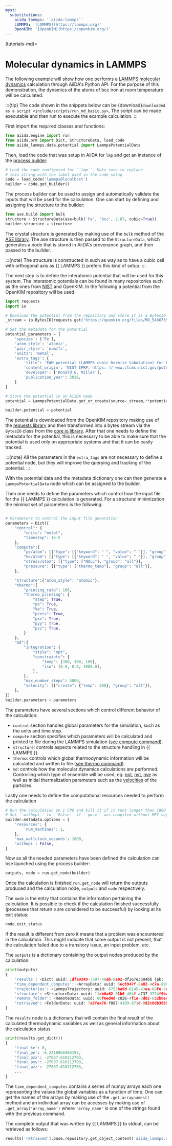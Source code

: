 ```yaml
---
myst:
  substitutions:
    aiida_lammps: '`aiida-lammps`'
    LAMMPS: '[LAMMPS](https://lammps.org)'
    OpenKIM: '[OpenKIM](https://openkim.org/)'
---
```


(tutorials-md)=

# Molecular dynamics in LAMMPS

The following example will show how one performs a [LAMMPS molecular dynamics](https://docs.lammps.org/run.html) calculation through AiiDA's Python API.
For the purpose of this demonstration, the dynamics of the atoms of bcc iron at room temperature will be calculated.

:::{tip}
The code shown in the snippets below can be {download}`downloaded as a script <include/scripts/run_md_basic.py>`,
The script can be made executable and then run to execute the example calculation.
:::

First import the required classes and functions:

```python
from aiida.engine import run
from aiida.orm import Dict, StructureData, load_code
from aiida_lammps.data.potential import LammpsPotentialData
```

Then, load the code that was setup in AiiDA for `lmp` and get an instance of the [process builder](https://aiida.readthedocs.io/projects/aiida-core/en/latest/topics/processes/usage.html#process-builder):

```python
# Load the code configured for ``lmp``. Make sure to replace
# this string with the label used in the code setup.
code = load_code('lammps@localhost')
builder = code.get_builder()
```

The process builder can be used to assign and automatically validate the inputs that will be used for the calculation.
One can start by defining and assigning the structure to the builder:

```python
from ase.build import bulk
structure = StructureData(ase=bulk('Fe', 'bcc', 2.87, cubic=True))
builder.structure = structure
```

The crystal structure is generated by making use of the `bulk` method of the [ASE library](https://wiki.fysik.dtu.dk/ase/ase/build/build.html#ase.build.bulk).
The ase structure is then passed to the `StructureData`, which generates a node that is stored in AiiDA's provenance graph, and then passed to the builder.

:::{note}
The structure is constructed in such as way as to have a cubic cell with orthogonal axis as {{ LAMMPS }} prefers this kind of setup.
:::

The next step is to define the interatomic potential that will be used for this system.
The interatomic potentials can be found in many repositories such as the ones from [NIST](https://www.ctcms.nist.gov/potentials/) and OpenKIM.
In the following a potential from the OpenKIM repository will be used.

```python
import requests
import io

# Download the potential from the repository and store it as a BytesIO object
_stream = io.BytesIO(requests.get('https://openkim.org/files/MO_546673549085_000/Fe_2.eam.fs').text.encode('ascii'))

# Set the metadata for the potential
potential_parameters = {
    'species': ['Fe'],
    'atom_style': 'atomic',
    'pair_style': 'eam/fs',
    'units': 'metal',
    'extra_tags': {
        'title': 'EAM potential (LAMMPS cubic hermite tabulation) for Fe developed by Mendelev et al. (2003) v000',
        'content_origin': 'NIST IPRP: https: // www.ctcms.nist.gov/potentials/Fe.html',
        'developer': ['Ronald E. Miller'],
        'publication_year': 2018,
    }
}

# Store the potential in an AiiDA node
potential = LammpsPotentialData.get_or_create(source=_stream,**potential_parameters)

builder.potential = potential
```

The potential is downloaded from the OpenKIM repository making use of the [requests library](https://docs.python-requests.org/en/latest/index.html) and then transformed into a bytes stream via the `BytesIO` class from the [core io library](https://docs.python.org/3/library/io.html).
After that one needs to define the metadata for the potential, this is necessary to be able to make sure that the potential is used only on appropriate systems and that it can be easily tracked.

:::{note}
All the parameters in the `extra_tags` are not necessary to define a potential node, but they will improve the querying and tracking of the potential.
:::

With the potential data and the metadata dictionary one can then generate a `LammpsPotentialData` node which can be assigned to the builder.

Then one needs to define the parameters which control how the input file for the {{ LAMMPS }} calculation is generated.
For a structural minimization the minimal set of parameters is the following:

```python

# Parameters to control the input file generation
parameters = Dict({
    "control": {
        "units": "metal",
        "timestep": 1e-5
    },
    "compute":{
        "pe/atom": [{"type": [{"keyword": " ", "value": " "}], "group": "all"}],
        "ke/atom": [{"type": [{"keyword": " ", "value": " "}], "group": "all"}],
        "stress/atom": [{"type": ["NULL"], "group": "all"}],
        "pressure": [{"type": ["thermo_temp"], "group": "all"}],
    },

    "structure":{"atom_style": "atomic"},
    "thermo":{
        "printing_rate": 100,
        "thermo_printing": {
            "step": True,
            "pe": True,
            "ke": True,
            "press": True,
            "pxx": True,
            "pyy": True,
            "pzz": True,
        }
    },
    "md":{
        "integration": {
            "style": "npt",
            "constraints": {
                "temp": [300, 300, 100],
                "iso": [0.0, 0.0, 1000.0],
            },
        },
        "max_number_steps": 5000,
        "velocity": [{"create": {"temp": 300}, "group": "all"}],
    },
})
builder.parameters = parameters
```
The parameters have several sections which control different behavior of the calculation:

- `control` section handles global parameters for the simulation, such as the units and time step.
- `compute` section specifies which parameters will be calculated and printed to file during the LAMMPS simulation ([see compute command](https://docs.lammps.org/compute.html)).
- `structure`: controls aspects related to the structure handling in {{ LAMMPS }}.
- `thermo`: controls which global thermodynamic information will be calculated and written to file ([see thermo command](https://docs.lammps.org/thermo.html)).
- `md`: controls how the molecular dynamics calculations are performed. Controlling which type of ensemble will be used, eg. [npt](https://docs.lammps.org/fix_nh.html#fix-npt-command), [nvt](https://docs.lammps.org/fix_nh.html#fix-nvt-command), [nve](https://docs.lammps.org/fix_nve.html) as well as initial thermalization parameters such as the [velocities](https://docs.lammps.org/velocity.html) of the particles.

Lastly one needs to define the computational resources needed to perform the calculation
```python
# Run the calculation on 1 CPU and kill it if it runs longer than 1800 seconds.
# Set ``withmpi`` to ``False`` if ``pw.x`` was compiled without MPI support.
builder.metadata.options = {
    'resources': {
        'num_machines': 1,
    },
    'max_wallclock_seconds': 1800,
    'withmpi': False,
}
```

Now as all the needed parameters have been defined the calculation can bse launched using the process builder:

```python
outputs, node = run.get_node(builder)
```

Once the calculation is finished `run.get_node` will return the outputs produced and the calculation node, `outputs` and `node` respectively.

The `node` is the entry that contains the information pertaining the calculation.
It is possible to check if the calculation finished successfully (processes that return `0` are considered to be successful) by looking at its exit status:

```python
node.exit_status
```

If the result is different from zero it means that a problem was encountered in the calculation. This might indicate that some output is not present, that the calculation failed due to a transitory issue, an input problem, etc.

The `outputs` is a dictionary containing the output nodes produced by the calculation:

```python
print(outputs)
{
    'results': <Dict: uuid: 1dfa9349-7397-48ab-8a02-df267e3504bb (pk: 77503)>,
    'time_dependent_computes': <ArrayData: uuid: 6ec8947f-2a82-4c7a-898a-dd058d8e914e (pk: 77504)>,
    'trajectories': <LammpsTrajectory: uuid: 8755ba9d-6145-43ea-88fe-3a53a753e5eb (pk: 77505)>,
    'structure': <StructureData: uuid: 11cb6a62-01b6-464f-a737-9774f9baa9b7 (pk: 77506)>,
    'remote_folder': <RemoteData: uuid: 00f6ed4d-c026-4f1e-8d82-032b6ec4603c (pk: 77501)>,
    'retrieved': <FolderData: uuid: 7a5fea76-f007-4109-971d-082c8db38993 (pk: 77502)>
}
```

The `results` node is a dictionary that will contain the final result of the calculated thermodynamic variables as well as general information about the calculation status

```python
print(results.get_dict())
{
    'final_ke': 0,
    'final_pe': -8.2418066986197,
    'final_pxx': -27037.610112703,
    'final_pyy': -27037.610112703,
    'final_pzz': -27037.610112703,
    ...
}
```

The `time_dependent_computes` contains a series of numpy arrays each one representing the values the global variables as a function of time. One can get the names of the arrays by making use of the `.get_arraynames()` method and an individual array can be accesses by making use of `.get_array('array_name')` where `'array_name'` is one of the strings found with the previous command.

The complete output that was written by {{ LAMMPS }} to stdout, can be retrieved as follows:

```python
results['retrieved'].base.repository.get_object_content('aiida_lammps.out')
```
